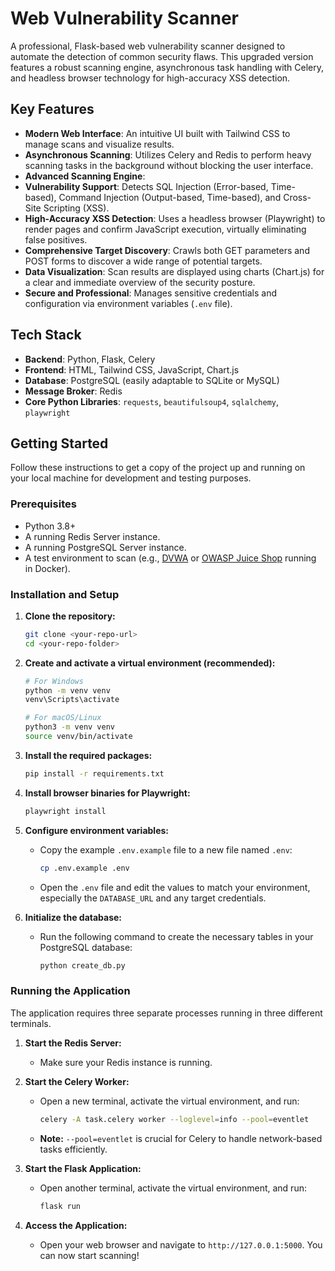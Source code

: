 # Web Vulnerability Scanner

A professional, Flask-based web vulnerability scanner designed to automate the detection of common security flaws. This upgraded version features a robust scanning engine, asynchronous task handling with Celery, and headless browser technology for high-accuracy XSS detection.

## Key Features

- **Modern Web Interface**: An intuitive UI built with Tailwind CSS to manage scans and visualize results.
- **Asynchronous Scanning**: Utilizes Celery and Redis to perform heavy scanning tasks in the background without blocking the user interface.
- **Advanced Scanning Engine**:
- **Vulnerability Support**: Detects SQL Injection (Error-based, Time-based), Command Injection (Output-based, Time-based), and Cross-Site Scripting (XSS).
- **High-Accuracy XSS Detection**: Uses a headless browser (Playwright) to render pages and confirm JavaScript execution, virtually eliminating false positives.
- **Comprehensive Target Discovery**: Crawls both GET parameters and POST forms to discover a wide range of potential targets.
- **Data Visualization**: Scan results are displayed using charts (Chart.js) for a clear and immediate overview of the security posture.
- **Secure and Professional**: Manages sensitive credentials and configuration via environment variables (`.env` file).

## Tech Stack

- **Backend**: Python, Flask, Celery
- **Frontend**: HTML, Tailwind CSS, JavaScript, Chart.js
- **Database**: PostgreSQL (easily adaptable to SQLite or MySQL)
- **Message Broker**: Redis
- **Core Python Libraries**: `requests`, `beautifulsoup4`, `sqlalchemy`, `playwright`

## Getting Started

Follow these instructions to get a copy of the project up and running on your local machine for development and testing purposes.

### Prerequisites

- Python 3.8+
- A running Redis Server instance.
- A running PostgreSQL Server instance.
- A test environment to scan (e.g., [DVWA](https://dvwa.co.uk/) or [OWASP Juice Shop](https://owasp.org/www-project-juice-shop/) running in Docker).

### Installation and Setup

1.  **Clone the repository:**

    ```bash
    git clone <your-repo-url>
    cd <your-repo-folder>
    ```

2.  **Create and activate a virtual environment (recommended):**

    ```bash
    # For Windows
    python -m venv venv
    venv\Scripts\activate

    # For macOS/Linux
    python3 -m venv venv
    source venv/bin/activate
    ```

3.  **Install the required packages:**

    ```bash
    pip install -r requirements.txt
    ```

4.  **Install browser binaries for Playwright:**

    ```bash
    playwright install
    ```

5.  **Configure environment variables:**

    - Copy the example `.env.example` file to a new file named `.env`:
      ```bash
      cp .env.example .env
      ```
    - Open the `.env` file and edit the values to match your environment, especially the `DATABASE_URL` and any target credentials.

6.  **Initialize the database:**
    - Run the following command to create the necessary tables in your PostgreSQL database:
      ```bash
      python create_db.py
      ```

### Running the Application

The application requires three separate processes running in three different terminals.

1.  **Start the Redis Server:**

    - Make sure your Redis instance is running.

2.  **Start the Celery Worker:**

    - Open a new terminal, activate the virtual environment, and run:
      ```bash
      celery -A task.celery worker --loglevel=info --pool=eventlet
      ```
    - **Note:** `--pool=eventlet` is crucial for Celery to handle network-based tasks efficiently.

3.  **Start the Flask Application:**

    - Open another terminal, activate the virtual environment, and run:
      ```bash
      flask run
      ```

4.  **Access the Application:**
    - Open your web browser and navigate to `http://127.0.0.1:5000`. You can now start scanning!
